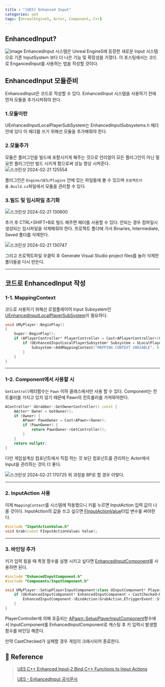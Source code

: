 ```yaml
---
title : "[UE5] Enhanced Input"
categories: ue5
tags: [UnrealEngine5, Actor, Component, C++]
---
```


## EnhancedInput?
![image](https://github.com/mohitto55/mohitto55.github.io/assets/154340583/a97835eb-26a9-4120-8bd5-e04c51590fd8)
EnhancedInput 시스템은 Unreal Engine5에 등장한 새로운 Input 시스템으로 기존 InputSystem 보다 더 나은 기능 및 확장성을 가졌다. 이 포스팅에서는 코드로 EngancedInput를 사용하는 법을 작성할 것이다.

## EnhancedInput 모듈준비
EnhancedInput은 코드로 작성할 수 있다. EnhancedInput 시스템을 사용하기 전에 먼저 모듈을 추가시켜줘야 한다.

### 1.모듈이란
UEnhancedInputLocalPlayerSubSystem는 EnhancedInputSubsystems.h 헤더 안에 있다 이 헤더를 쓰기 위해선 모듈을 추가해줘야 한다.

### 2.모듈추가
모듈은 플러그인을 빌드에 포함시키게 해주는 것으로 언리얼이 모든 플러그인이 아닌 필요한 플러그인만 빌드 시키게 함으로써 성능 향상 시켜준다.
![스크린샷 2024-02-21 125554](https://github.com/mohitto55/mohitto55.github.io/assets/154340583/4f373422-5831-4b69-8cd3-cef821f8f859)

플러그인은 `Engine/UE5/Plugins` 안에 있는 파일들에 볼 수 있으며 `프로젝트이름.Build.cs`파일에서 모듈을 관리할 수 있다.

### 3.빌드 및 임시파일 초기화
![스크린샷 2024-02-21 130600](https://github.com/mohitto55/mohitto55.github.io/assets/154340583/009474f9-35d1-42c5-b3df-e0fdcc9f2e49)

추가 후 CTRL+SHIFT+B로 빌드 해주면 헤더를 사용할 수 있다.
안되는 경우 컴파일시 생성되는 임시파일을 삭제해줘야 한다. 프로젝트 폴더에 가서 Binaries, Intermediate, Saved 폴더를 삭제한다.


![스크린샷 2024-02-21 130747](https://github.com/mohitto55/mohitto55.github.io/assets/154340583/b3854688-4d87-46c1-8ef0-8fb827ebf289)

그리고 프로젝트파일 우클릭 후 Generate Visual Studio project files를 눌러 삭제한 폴더들을 다시 만든다.

---

## 코드로 EnhancedInput 작성
### 1-1. MappingContext
코드로 사용하기 위해선 로컬플레이어 Input Subsystem인 [UEnhancedInputLocalPlayerSubSystem](https://docs.unrealengine.com/4.27/en-US/API/Plugins/EnhancedInput/UEnhancedInputLocalPlayerSubsyst-/)이 필요하다.

```cpp
void UMyPlayer::BeginPlay()
{
	Super::BeginPlay();
	if (APlayerController* PlayerController = Cast<APlayerController>(GetController())) {
		if (UEnhancedInputLocalPlayerSubsystem* Subsystem = ULocalPlayer::GetSubsystem< UEnhancedInputLocalPlayerSubsystem>(PlayerController->GetLocalPlayer())) {
			Subsystem->AddMappingContext("MAPPING CONTEXT VARIABLE", 0);
		}
	}
}
```
---
### 1-2. Component에서 사용할 시
`GetControll`메타함수는 `Pawn` 이하 클래스에서만 사용 할 수 있다. Component는 컨트롤러를 가지고 있지 않기 때문에 Pawn의 컨트롤러를 가져와야한다.

```cpp
AController* UGrabber::GetOwnerController() const {
	AActor* Owner = GetOwner();
	if (Owner) {
		APawn* PawnOwner = Cast<APawn>(Owner);
		if (PawnOwner) {
			return PawnOwner->GetController();
		}
	}
	return nullptr;
}
```

다만 게임설계상 컴포넌트에서 직접 하는 것 보단 컴포넌트를 관리하는 Actor에서 Input을 관리하는 것이 더 좋다.

![스크린샷 2024-02-21 170725](https://github.com/mohitto55/mohitto55.github.io/assets/154340583/80ee01ac-c280-40ee-9989-3b32e152886b)
위 과정을 BP로 할 경우 이렇다.

---

### 2. InputAction 사용
이제 `MappingContext`를 시스템에 적용했으니 키를 누르면 InputAction 입력 값이 나올 것이다.
InputAction의 값을 쓰고 싶으면 [FInputActionValue](https://docs.unrealengine.com/4.26/en-US/API/Plugins/EnhancedInput/FInputActionValue/)타입 변수를 써야한다.

```cpp
#include "InputActionValue.h"
void Grab(const FInputActionValue& Value);
```

---

### 3. 바인딩 추가
키가 입력 됬을 때 특정 함수를 실행 시키고 싶다면 [EnhancedInputComponent](https://docs.unrealengine.com/4.27/en-US/API/Plugins/EnhancedInput/UEnhancedInputComponent/)를 사용하면 된다.

```cpp
#include "EnhancedInputComponent.h"
#include "Components/InputComponent.h"

void UMyPlayer::SetupPlayerInputComponent(class UInputComponent* PlayerInputComponent) {
	if (UEnhancedInputComponent* EnhancedInputComponent = CastChecked<UEnhancedInputComponent>(PlayerInputComponent)) {
		EnhancedInputComponent->BindAction(GrabAction,ETriggerEvent::Started, this, &UGrabber::Grab);
	}
}
```
PlayerController에 의해 호출되는  [APawn::SetupPlayerInputComponent](https://docs.unrealengine.com/4.27/en-US/API/Runtime/Engine/GameFramework/APawn/SetupPlayerInputComponent/)함수에서 InputComponent를 EnhancedInputComponent로 캐스팅 후 키 입력시 발생할 함수를 바인딩 해준다.

만약 CastChecked가 실패할 경우 게임이 크래시되어 종료한다.


## :page_with_curl: Reference
> [UE5 C++ Enhanced Input-2 Bind C++ Functions to Input Actions](https://www.youtube.com/watch?v=fW1pXOAIviw)
> 
> [UE5 - EnhancedInput 공식문서](https://docs.unrealengine.com/5.0/ko/enhanced-input-in-unreal-engine/)